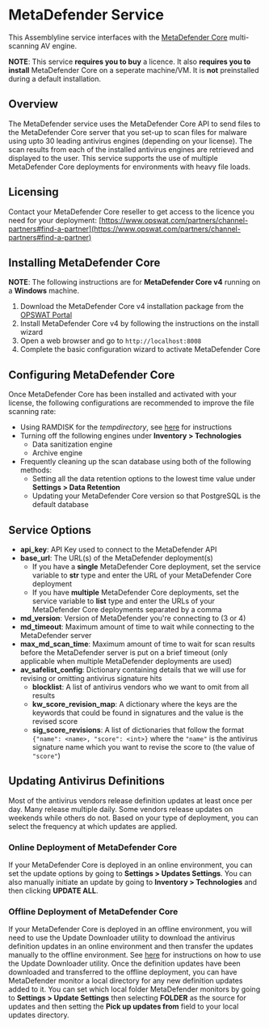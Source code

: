 # MetaDefender Service

This Assemblyline service interfaces with the [MetaDefender Core](https://www.opswat.com/metadefender-core) multi-scanning AV engine.

**NOTE**: This service **requires you to buy** a licence. It also **requires you to install** MetaDefender Core on a seperate machine/VM. It is **not** preinstalled during a default installation.

## Overview

The MetaDefender service uses the MetaDefender Core API to send files to the MetaDefender Core server that you set-up to scan files for malware using upto 30 leading antivirus engines (depending on your license). The scan results from each of the installed antivirus engines are retrieved and displayed to the user. This service supports the use of multiple MetaDefender Core deployments for environments with heavy file loads.

## Licensing

Contact your MetaDefender Core reseller to get access to the licence you need for your deployment: [https://www.opswat.com/partners/channel-partners#find-a-partner](https://www.opswat.com/partners/channel-partners#find-a-partner)

## Installing MetaDefender Core

**NOTE**: The following instructions are for **MetaDefender Core v4** running on a **Windows** machine.

1. Download the MetaDefender Core v4 installation package from the [OPSWAT Portal](https://portal.opswat.com/) 
2. Install MetaDefender Core v4 by following the instructions on the install wizard
3. Open a web browser and go to ``http://localhost:8008``
4. Complete the basic configuration wizard to activate MetaDefender Core

## Configuring MetaDefender Core

Once MetaDefender Core has been installed and activated with your license, the following configurations are recommended to improve the file scanning rate:

* Using RAMDISK for the _tempdirectory_, see [here](https://onlinehelp.opswat.com/corev4/2.6._Special_installation_options.html) for instructions
* Turning off the following engines under **Inventory > Technologies**
	* Data sanitization engine 
	* Archive engine
* Frequently cleaning up the scan database using both of the following methods:
	* Setting all the data retention options to the lowest time value under **Settings > Data Retention**
	* Updating your MetaDefender Core version so that PostgreSQL is the default database

## Service Options

* **api_key**: API Key used to connect to the MetaDefender API
* **base_url**: The URL(s) of the MetaDefender deployment(s)
	* If you have a **single** MetaDefender Core deployment, set the service variable to **str** type and enter the URL of your MetaDefender Core deployment
	* If you have **multiple** MetaDefender Core deployments, set the service variable to **list** type and enter the URLs of your MetaDefender Core deployments separated by a comma
* **md_version**: Version of MetaDefender you're connecting to (3 or 4)
* **md_timeout**: Maximum amount of time to wait while connecting to the MetaDefender server
* **max_md_scan_time**: Maximum amount of time to wait for scan results before the MetaDefender server is put on a brief timeout (only applicable when multiple MetaDefender deployments are used)
* **av_safelist_config**: Dictionary containing details that we will use for revising or omitting antivirus signature hits
  * **blocklist**: A list of antivirus vendors who we want to omit from all results
  * **kw_score_revision_map**: A dictionary where the keys are the keywords that could be found in signatures and the value is the revised score
  * **sig_score_revisions**: A list of dictionaries that follow the format `{"name": <name>, "score": <int>}` where the `"name"` is the antivirus signature name which you want to revise the score to (the value of `"score"`)

## Updating Antivirus Definitions

Most of the antivirus vendors release definition updates at least once per day. Many release multiple daily. Some vendors release updates on weekends while others do not. Based on your type of deployment, you can select the frequency at which updates are applied.

### Online Deployment of MetaDefender Core

If your MetaDefender Core is deployed in an online environment, you can set the update options by going to **Settings > Updates Settings**. You can also manually initiate an update by going to **Inventory > Technologies** and then clicking **UPDATE ALL**.

### Offline Deployment of MetaDefender Core

If your MetaDefender Core is deployed in an offline environment, you will need to use the Update Downloader utility to download the antivirus definition updates in an online environment and then transfer the updates manually to the offline environment. See [here](https://onlinehelp.opswat.com/downloader/) for instructions on how to use the Update Downloader utility. Once the definition updates have been downloaded and transferred to the offline deployment, you can have MetaDefender monitor a local directory for any new definition updates added to it. You can set which local folder MetaDefender monitors by going to **Settings > Update Settings** then selecting **FOLDER** as the source for updates and then setting the **Pick up updates from** field to your local updates directory.